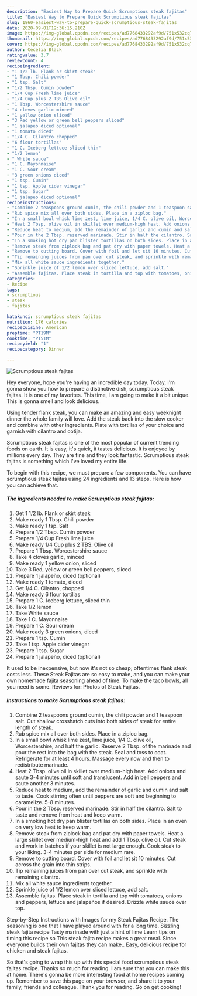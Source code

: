 ```yaml
---
description: "Easiest Way to Prepare Quick Scrumptious steak fajitas"
title: "Easiest Way to Prepare Quick Scrumptious steak fajitas"
slug: 1860-easiest-way-to-prepare-quick-scrumptious-steak-fajitas
date: 2020-09-01T12:36:15.210Z
image: https://img-global.cpcdn.com/recipes/ad7768433292af9d/751x532cq70/scrumptious-steak-fajitas-recipe-main-photo.jpg
thumbnail: https://img-global.cpcdn.com/recipes/ad7768433292af9d/751x532cq70/scrumptious-steak-fajitas-recipe-main-photo.jpg
cover: https://img-global.cpcdn.com/recipes/ad7768433292af9d/751x532cq70/scrumptious-steak-fajitas-recipe-main-photo.jpg
author: Cecelia Black
ratingvalue: 3.7
reviewcount: 4
recipeingredient:
- "1 1/2 lb. Flank or skirt steak"
- "1 Tbsp. Chili powder"
- "1 tsp. Salt"
- "1/2 Tbsp. Cumin powder"
- "1/4 Cup Fresh lime juice"
- "1/4 Cup plus 2 TBS Olive oil"
- "1 Tbsp. Worcestershire sauce"
- "4 cloves garlic minced"
- "1 yellow onion sliced"
- "3 Red yellow or green bell peppers sliced"
- "1 jalapeo diced optional"
- "1 tomato diced"
- "1/4 C. Cilantro chopped"
- "6 flour tortillas"
- "1 C. Iceberg lettuce sliced thin"
- "1/2 lemon"
- " White sauce"
- "1 C. Mayonnaise"
- "1 C. Sour cream"
- "3 green onions diced"
- "1 tsp. Cumin"
- "1 tsp. Apple cider vinegar"
- "1 tsp. Sugar"
- "1 jalapeo diced optional"
recipeinstructions:
- "Combine 2 teaspoons ground cumin, the chili powder and 1 teaspoon salt. Cut shallow crosshatch cuts into both sides of steak for entire length of steak."
- "Rub spice mix all over both sides. Place in a ziploc bag."
- "In a small bowl whisk lime zest, lime juice, 1/4 C. olive oil, Worcestershire, and half the garlic. Reserve 2 Tbsp. of the marinade and pour the rest into the bag with the steak. Seal and toss to coat. Refrigerate for at least 4 hours. Massage every now and then to redistribute marinade."
- "Heat 2 Tbsp. olive oil in skillet over medium-high heat. Add onions and saute 3-4 minutes until soft and translucent. Add in bell peppers and saute another 3 minutes."
- "Reduce heat to medium, add the remainder of garlic and cumin and salt to taste. Cook stirring often until peppers are soft and beginning to caramelize. 5-8 minutes."
- "Pour in the 2 Tbsp. reserved marinade. Stir in half the cilantro. Salt to taste and remove from heat and keep warm."
- "In a smoking hot dry pan blister tortillas on both sides. Place in an oven on very low heat to keep warm."
- "Remove steak from ziplock bag and pat dry with paper towels. Heat a large skillet over medium-high heat and add 1 Tbsp. olive oil. Cut steak and work in batches if your skillet is not large enough. Cook steak to your liking. 3-4 minutes per side for medium rare."
- "Remove to cutting board. Cover with foil and let sit 10 minutes. Cut across the grain into thin strips."
- "Tip remaining juices from pan over cut steak, and sprinkle with remaining cilantro."
- "Mix all white sauce ingredients together."
- "Sprinkle juice of 1/2 lemon over sliced lettuce, add salt."
- "Assemble fajitas. Place steak in tortilla and top with tomatoes, onions and peppers, lettuce and jalapeños if desired. Drizzle white sauce over top."
categories:
- Recipe
tags:
- scrumptious
- steak
- fajitas

katakunci: scrumptious steak fajitas 
nutrition: 176 calories
recipecuisine: American
preptime: "PT19M"
cooktime: "PT51M"
recipeyield: "1"
recipecategory: Dinner

---
```



![Scrumptious steak fajitas](https://img-global.cpcdn.com/recipes/ad7768433292af9d/751x532cq70/scrumptious-steak-fajitas-recipe-main-photo.jpg)

Hey everyone, hope you're having an incredible day today. Today, I'm gonna show you how to prepare a distinctive dish, scrumptious steak fajitas. It is one of my favorites. This time, I am going to make it a bit unique. This is gonna smell and look delicious.

Using tender flank steak, you can make an amazing and easy weeknight dinner the whole family will love. Add the steak back into the slow cooker and combine with other ingredients. Plate with tortillas of your choice and garnish with cilantro and cotija.

Scrumptious steak fajitas is one of the most popular of current trending foods on earth. It is easy, it's quick, it tastes delicious. It is enjoyed by millions every day. They are fine and they look fantastic. Scrumptious steak fajitas is something which I've loved my entire life.


To begin with this recipe, we must prepare a few components. You can have scrumptious steak fajitas using 24 ingredients and 13 steps. Here is how you can achieve that.

<!--inarticleads1-->

##### The ingredients needed to make Scrumptious steak fajitas:

1. Get 1 1/2 lb. Flank or skirt steak
1. Make ready 1 Tbsp. Chili powder
1. Make ready 1 tsp. Salt
1. Prepare 1/2 Tbsp. Cumin powder
1. Prepare 1/4 Cup Fresh lime juice
1. Make ready 1/4 Cup plus 2 TBS. Olive oil
1. Prepare 1 Tbsp. Worcestershire sauce
1. Take 4 cloves garlic, minced
1. Make ready 1 yellow onion, sliced
1. Take 3 Red, yellow or green bell peppers, sliced
1. Prepare 1 jalapeño, diced (optional)
1. Make ready 1 tomato, diced
1. Get 1/4 C. Cilantro, chopped
1. Make ready 6 flour tortillas
1. Prepare 1 C. Iceberg lettuce, sliced thin
1. Take 1/2 lemon
1. Take  White sauce
1. Take 1 C. Mayonnaise
1. Prepare 1 C. Sour cream
1. Make ready 3 green onions, diced
1. Prepare 1 tsp. Cumin
1. Take 1 tsp. Apple cider vinegar
1. Prepare 1 tsp. Sugar
1. Prepare 1 jalapeño, diced (optional)


It used to be inexpensive, but now it&#39;s not so cheap; oftentimes flank steak costs less. These Steak Fajitas are so easy to make, and you can make your own homemade fajita seasoning ahead of time. To make the taco bowls, all you need is some. Reviews for: Photos of Steak Fajitas. 

<!--inarticleads2-->

##### Instructions to make Scrumptious steak fajitas:

1. Combine 2 teaspoons ground cumin, the chili powder and 1 teaspoon salt. Cut shallow crosshatch cuts into both sides of steak for entire length of steak.
1. Rub spice mix all over both sides. Place in a ziploc bag.
1. In a small bowl whisk lime zest, lime juice, 1/4 C. olive oil, Worcestershire, and half the garlic. Reserve 2 Tbsp. of the marinade and pour the rest into the bag with the steak. Seal and toss to coat. Refrigerate for at least 4 hours. Massage every now and then to redistribute marinade.
1. Heat 2 Tbsp. olive oil in skillet over medium-high heat. Add onions and saute 3-4 minutes until soft and translucent. Add in bell peppers and saute another 3 minutes.
1. Reduce heat to medium, add the remainder of garlic and cumin and salt to taste. Cook stirring often until peppers are soft and beginning to caramelize. 5-8 minutes.
1. Pour in the 2 Tbsp. reserved marinade. Stir in half the cilantro. Salt to taste and remove from heat and keep warm.
1. In a smoking hot dry pan blister tortillas on both sides. Place in an oven on very low heat to keep warm.
1. Remove steak from ziplock bag and pat dry with paper towels. Heat a large skillet over medium-high heat and add 1 Tbsp. olive oil. Cut steak and work in batches if your skillet is not large enough. Cook steak to your liking. 3-4 minutes per side for medium rare.
1. Remove to cutting board. Cover with foil and let sit 10 minutes. Cut across the grain into thin strips.
1. Tip remaining juices from pan over cut steak, and sprinkle with remaining cilantro.
1. Mix all white sauce ingredients together.
1. Sprinkle juice of 1/2 lemon over sliced lettuce, add salt.
1. Assemble fajitas. Place steak in tortilla and top with tomatoes, onions and peppers, lettuce and jalapeños if desired. Drizzle white sauce over top.


Step-by-Step Instructions with Images for my Steak Fajitas Recipe. The seasoning is one that I have played around with for a long time. Sizzling steak fajita recipe Tasty marinade with just a hint of lime Learn tips on timing this recipe so This steak fajita recipe makes a great meal. Since everyone builds their own fajitas they can make.. Easy, delicious recipe for chicken and steak fajitas. 

So that's going to wrap this up with this special food scrumptious steak fajitas recipe. Thanks so much for reading. I am sure that you can make this at home. There's gonna be more interesting food at home recipes coming up. Remember to save this page on your browser, and share it to your family, friends and colleague. Thank you for reading. Go on get cooking!
